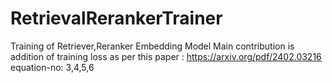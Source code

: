 # RetrievalRerankerTrainer
Training of Retriever,Reranker Embedding Model
Main contribution is addition of training loss as per this paper : https://arxiv.org/pdf/2402.03216
equation-no: 3,4,5,6
